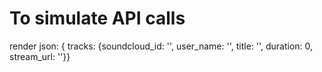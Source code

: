 # To simulate API calls
render json: { tracks: {soundcloud_id: '', user_name: '', title: '', duration: 0, stream_url: ''}}